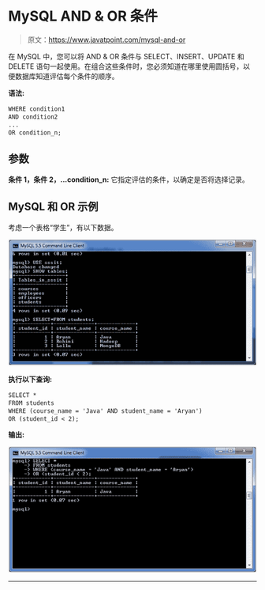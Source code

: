 # MySQL AND & OR 条件

> 原文：<https://www.javatpoint.com/mysql-and-or>

在 MySQL 中，您可以将 AND & OR 条件与 SELECT、INSERT、UPDATE 和 DELETE 语句一起使用。在组合这些条件时，您必须知道在哪里使用圆括号，以便数据库知道评估每个条件的顺序。

**语法:**

```
WHERE condition1
AND condition2
...
OR condition_n;

```

## 参数

**条件 1，条件 2，...condition_n:** 它指定评估的条件，以确定是否将选择记录。

## MySQL 和 OR 示例

考虑一个表格“学生”，有以下数据。

![MySQL AND OR Condition 1](img/7eba2439c7fcbede6c2c2194092c7d2f.png)

**执行以下查询:**

```
SELECT *
FROM students
WHERE (course_name = 'Java' AND student_name = 'Aryan')
OR (student_id < 2);

```

**输出:**

![MySQL AND OR Condition 2](img/5bbe3e0815610b11e9ff93e96f71d7f1.png)

* * *